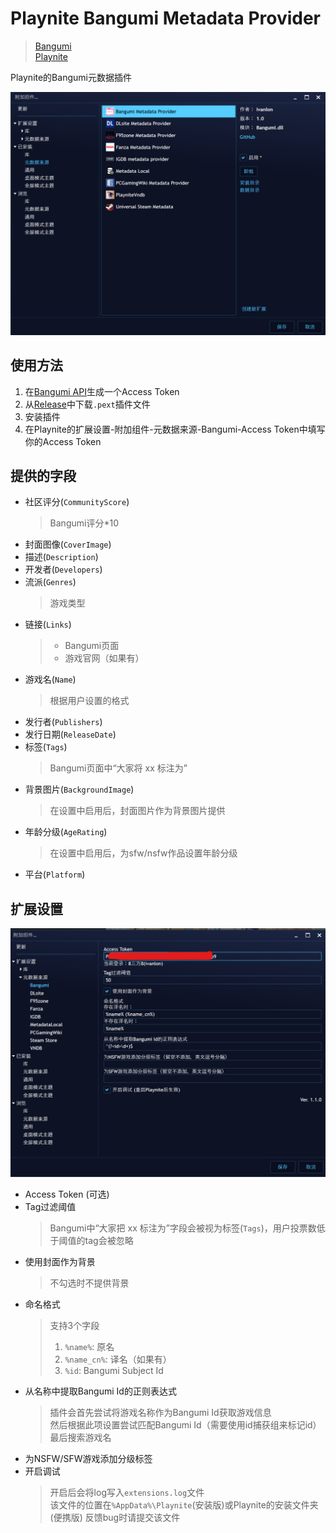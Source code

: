 # Playnite Bangumi Metadata Provider

> [Bangumi](https://bgm.tv/)  
> [Playnite](https://playnite.link/)

Playnite的Bangumi元数据插件

![](Screenshots/plugin.png)

## 使用方法  
1. 在[Bangumi API](https://bangumi.github.io/api/)生成一个Access Token
2. 从[Release](https://github.com/Ivanlon30000/PlayniteBangumiMetadata/releases)中下载`.pext`插件文件
3. 安装插件
4. 在Playnite的扩展设置-附加组件-元数据来源-Bangumi-Access Token中填写你的Access Token

## 提供的字段  
+ 社区评分(`CommunityScore`)  
    > Bangumi评分*10
+ 封面图像(`CoverImage`)
+ 描述(`Description`)  
+ 开发者(`Developers`)
+ 流派(`Genres`)
    > 游戏类型
+ 链接(`Links`)  
    > + Bangumi页面
    > + 游戏官网（如果有）
+ 游戏名(`Name`)  
    > 根据用户设置的格式
+ 发行者(`Publishers`)
+ 发行日期(`ReleaseDate`)
+ 标签(`Tags`)  
    > Bangumi页面中“大家将 xx 标注为”
+ 背景图片(`BackgroundImage`)  
    > 在设置中启用后，封面图片作为背景图片提供
+ 年龄分级(`AgeRating`)  
    > 在设置中启用后，为sfw/nsfw作品设置年龄分级
+ 平台(`Platform`)  

## 扩展设置

![](Screenshots/settings.png)
 + Access Token (可选)
 + Tag过滤阈值  
    > Bangumi中“大家把 xx 标注为”字段会被视为标签(`Tags`)，用户投票数低于阈值的tag会被忽略
 + 使用封面作为背景  
    > 不勾选时不提供背景
 + 命名格式  
   > 支持3个字段
   > 1. `%name%`: 原名
   > 2. `%name_cn%`: 译名（如果有）
   > 3. `%id`: Bangumi Subject Id
 + 从名称中提取Bangumi Id的正则表达式
   > 插件会首先尝试将游戏名称作为Bangumi Id获取游戏信息  
   > 然后根据此项设置尝试匹配Bangumi Id（需要使用id捕获组来标记id）  
   > 最后搜索游戏名
 + 为NSFW/SFW游戏添加分级标签  
 + 开启调试  
   > 开启后会将log写入`extensions.log`文件  
   > 该文件的位置在`%AppData%\Playnite`(安装版)或Playnite的安装文件夹(便携版)
   > 反馈bug时请提交该文件
 
## 